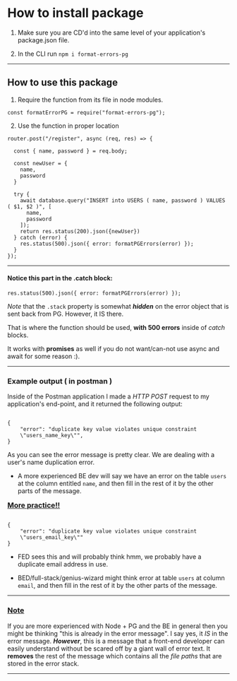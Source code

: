 # How to install package

1. Make sure you are CD'd into the same level of your application's package.json file.

2. In the CLI run `npm i format-errors-pg`

---

## How to use this package

1. Require the function from its file in node modules.

`const formatErrorPG = require("format-errors-pg");`

2. Use the function in proper location
```
router.post("/register", async (req, res) => {

  const { name, password } = req.body;

  const newUser = {
    name,
    password
  }

  try {
    await database.query("INSERT into USERS ( name, password ) VALUES ( $1, $2 )", [
      name,
      password
    ]);
    return res.status(200).json({newUser})
  } catch (error) {
    res.status(500).json({ error: formatPGErrors(error) });
  }
});
```

---

#### Notice this part in the **.catch** block:

`res.status(500).json({ error: formatPGErrors(error) });`

*Note* that the `.stack` property is somewhat ***hidden*** on the error object that is sent back from PG. However, it IS there.

That is where the function should be used, **with 500 errors** inside of *catch* blocks.

It works with **promises** as well if you do not want/can-not use async and await for some reason :).

---

### Example output ( in postman )

Inside of the Postman application I made a *HTTP POST* request to my application's end-point, and it returned the following output:

```

{
    "error": "duplicate key value violates unique constraint
    \"users_name_key\"",
}

```

As you can see the error message is pretty clear. We are dealing with a user's name duplication error.

 - A more experienced BE dev will say we have an error on the table `users` at the column entitled `name`, and then fill in the rest of it by the other parts of the message.


<span style="text-decoration: underline; font-weight: bold; font-size: 16px">More practice!!</span>

```

{
    "error": "duplicate key value violates unique constraint 
    \"users_email_key\""
}

```

- FED sees this and will probably think hmm, we probably have a duplicate email address in use.

- BED/full-stack/genius-wizard might think error at table `users` at column `email`, and then fill in the rest of it by the other parts of the message.
---

### <span style="text-decoration: underline">**Note**</span>
If you are more experienced with Node + PG and the BE in general then you might be thinking "this is already in the error message". I say yes, it *IS* in the error message. ***However***, this is a message that a front-end developer can easily understand without be scared off by a giant wall of error text. It **removes** the rest of the message which contains all the *file paths* that are stored in the error stack.

---
